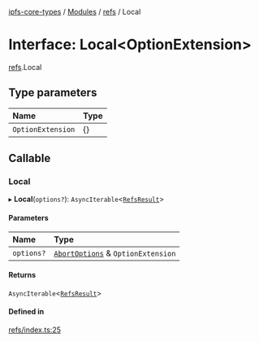 [ipfs-core-types](../README.md) / [Modules](../modules.md) / [refs](../modules/refs.md) / Local

# Interface: Local<OptionExtension\>

[refs](../modules/refs.md).Local

## Type parameters

| Name | Type |
| :------ | :------ |
| `OptionExtension` | {} |

## Callable

### Local

▸ **Local**(`options?`): `AsyncIterable`<[`RefsResult`](refs.RefsResult.md)\>

#### Parameters

| Name | Type |
| :------ | :------ |
| `options?` | [`AbortOptions`](index.AbortOptions.md) & `OptionExtension` |

#### Returns

`AsyncIterable`<[`RefsResult`](refs.RefsResult.md)\>

#### Defined in

[refs/index.ts:25](https://github.com/ipfs/js-ipfs/blob/1655368d/packages/ipfs-core-types/src/refs/index.ts#L25)
